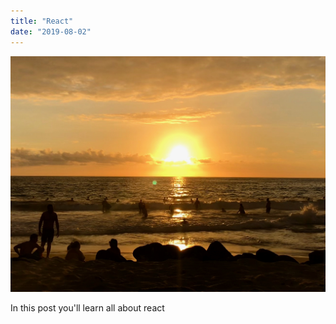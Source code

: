 ```yaml
---
title: "React"
date: "2019-08-02"
---
```


![image](./IMG_0054.jpeg)

In this post you'll learn all about react
